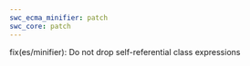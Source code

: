 ```yaml
---
swc_ecma_minifier: patch
swc_core: patch
---
```


fix(es/minifier): Do not drop self-referential class expressions
